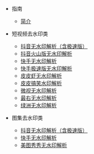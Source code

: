 <!-- 侧边栏 目录 -->

- 指南
    - [简介](zh-cn/README.md)

- 短视频去水印类
    - [抖音无水印解析（含极速版）](zh-cn/video_vm/dy/README.md)
    - [抖音火山版无水印解析](zh-cn/video_vm/hs/README.md)
    - [快手无水印解析](zh-cn/video_vm/ks/README.md)
    - [快手极速版无水印解析](zh-cn/video_vm/ksjs/README.md)
    - [皮皮虾无水印解析](zh-cn/video_vm/ppx/README.md)
    - [皮皮搞笑水印解析](zh-cn/video_vm/ppgx/README.md)
    - [微视无水印解析](zh-cn/video_vm/ws/README.md)
    - [最右无水印解析](zh-cn/video_vm/zy/README.md)
    - [绿洲无水印解析](zh-cn/video_vm/lz/README.md)

- 图集去水印类
    - [抖音无水印解析（含极速版）](zh-cn/images_vm/dy/README.md)
    - [快手无水印解析](zh-cn/images_vm/ks/README.md)
    - [美图秀秀无水印解析](zh-cn/images_vm/mtxx/README.md)